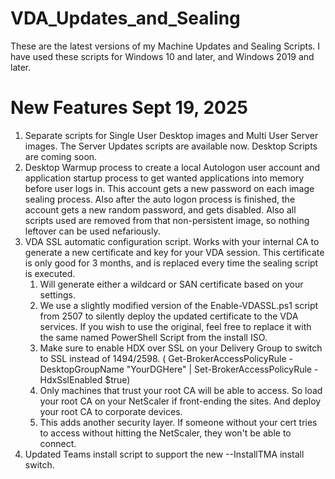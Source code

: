 # VDA_Updates_and_Sealing
These are the latest versions of my Machine Updates and Sealing Scripts.  I have used these scripts for Windows 10 and later, and Windows 2019 and later.

# New Features Sept 19, 2025
1. Separate scripts for Single User Desktop images and Multi User Server images.  The Server Updates scripts are available now.  Desktop Scripts are coming soon.
2. Desktop Warmup process to create a local Autologon user account and application startup process to get wanted applications into memory before user logs in.  This account gets a new password on each image sealing process.  Also after the auto logon process is finished, the account gets a new random password, and gets disabled.  Also all scripts used are removed from that non-persistent image, so nothing leftover can be used nefariously.
3. VDA SSL automatic configuration script.  Works with your internal CA to generate a new certificate and key for your VDA session.  This certificate is only good for 3 months, and is replaced every time the sealing script is executed.  
    1. Will generate either a wildcard or SAN certificate based on your settings.  
    2. We use a slightly modified version of the Enable-VDASSL.ps1 script from 2507 to silently deploy the updated certificate to the VDA services.  If you wish to use the original, feel free to replace it with the same named PowerShell Script from the install ISO.
    3. Make sure to enable HDX over SSL on your Delivery Group to switch to SSL instead of 1494/2598.  ( Get-BrokerAccessPolicyRule -DesktopGroupName "YourDGHere" | Set-BrokerAccessPolicyRule -HdxSslEnabled $true)
    4. Only machines that trust your root CA will be able to access.  So load your root CA on your NetScaler if front-ending the sites.  And deploy your root CA to corporate devices.
    5. This adds another security layer.  If someone without your cert tries to access without hitting the NetScaler, they won't be able to connect.
4. Updated Teams install script to support the new --InstallTMA install switch.

